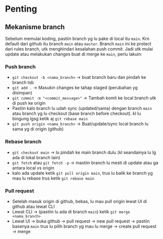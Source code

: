 # Penting

## Mekanisme branch

Sebelum memulai koding, pastiin branch yg lu pake di local itu `main`. Krn default dari github itu branch `main` atau `master`. Branch `main` ini ke protect dari rules branch, utk menghindari kesalahan push commit. Jadi utk mulai update atau melakukan changes buat di merge ke `main`, perlu lakuin:

### Push branch

- `git checkout -b <nama_branch>` -> buat branch baru dan pindah ke branch tsb
- `git add .` -> Masukin changes ke tahap staged (perubahan yg disimpan)
- `git commit -m "<commit_message>"` -> Tambah komit ke local branch utk di push ke origin
- Pastiin kalo branch lu udah sync (updated/sama) dengan branch `main` atau branch yg lu checkout (base branch before checkout). kl lu bingung lgsg ketik aj `git rebase main`
- `git push origin <nama_branch>` -> Buat/update/sync local branch lu sama yg di origin (github)

### Rebase branch

- `git checkout main` -> lu pindah ke main branch dulu (kl seandainya lu lg ada di lokal branch lain)
- `git fetch` atau `git fetch -p` -> mastiin branch lu mesti di update atau ga antara local vs origin
- kalo ada update ketik `git pull origin main`, trus lu balik ke branch yg mau lu rebase trus ketik `git rebase main`

### Pull request

- Setelah masuk origin di github, bebas, lu mau pull origin lewat UI di github atau lewat CLI
- Lewat CLI -> (pastiin lu ada di branch `main`) ketik `git merge <nama_branch>`
- Lewat UI -> buka github -> pull request -> new pull request -> pastiin basenya `main` trus lu pilih branch yg mau lu merge -> create pull request -> merge
